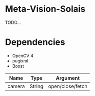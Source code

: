 Meta-Vision-Solais
===

TODO...

# Dependencies
* OpenCV 4
* pugixml
* Boost

| Name   | Type   | Argument         |
|--------|--------|------------------|
| camera | String | open/close/fetch |
